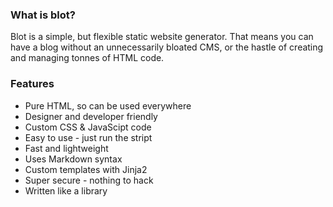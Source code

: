 ### What is blot?
Blot is a simple, but flexible static website generator. That means you can have a blog without an unnecessarily bloated CMS, or the hastle of creating and managing tonnes of HTML code. 

### Features
* Pure HTML, so can be used everywhere
* Designer and developer friendly
* Custom CSS & JavaScipt code
* Easy to use - just run the stript
* Fast and lightweight
* Uses Markdown syntax
* Custom templates with Jinja2
* Super secure - nothing to hack
* Written like a library